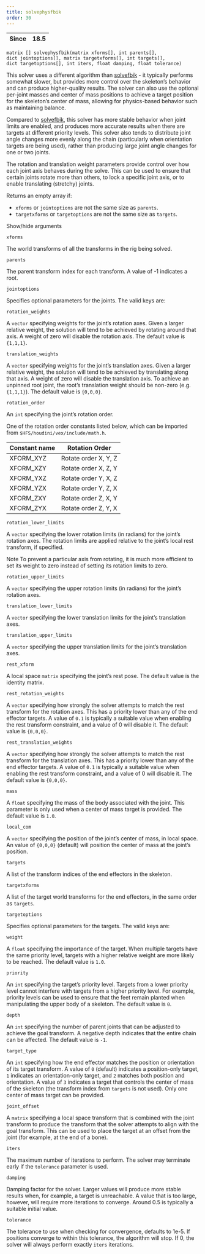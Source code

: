 ```yaml
---
title: solvephysfbik
order: 30
---
```

| Since | 18.5 |
| --- | --- |

`matrix [] solvephysfbik(matrix xforms[], int parents[], dict jointoptions[], matrix targetxforms[], int targets[], dict targetoptions[], int iters, float damping, float tolerance)`

This solver uses a different algorithm than [solvefbik](solvefbik.html "Applies a full-body inverse kinematics algorithm to a skeleton.") - it typically performs somewhat slower, but provides more control over the skeleton’s behavior and can produce higher-quality results.
The solver can also use the optional per-joint masses and center of mass positions to achieve a target position for the skeleton’s center of mass, allowing for physics-based behavior such as maintaining balance.

Compared to [solvefbik](solvefbik.html "Applies a full-body inverse kinematics algorithm to a skeleton."), this solver has more stable behavior when joint limits are enabled, and produces more accurate results when there are targets at different priority levels.
This solver also tends to distribute joint angle changes more evenly along the chain (particularly when orientation targets are being used), rather than producing large joint angle changes for one or two joints.

The rotation and translation weight parameters provide control over how each joint axis behaves during the solve. This can be used to ensure that certain joints rotate more than others, to lock a specific joint axis, or to enable translating (stretchy) joints.

Returns an empty array if:

- `xforms` or `jointoptions` are not the same size as `parents`.
- `targetxforms` or `targetoptions` are not the same size as `targets`.

Show/hide arguments

`xforms`

The world transforms of all the transforms in the rig being solved.

`parents`

The parent transform index for each transform. A value of -1 indicates a root.

`jointoptions`

Specifies optional parameters for the joints. The valid keys are:

`rotation_weights`

A `vector` specifying weights for the joint’s rotation axes.
Given a larger relative weight, the solution will tend to be achieved by rotating around that axis.
A weight of zero will disable the rotation axis.
The default value is `{1,1,1}`.

`translation_weights`

A `vector` specifying weights for the joint’s translation axes.
Given a larger relative weight, the solution will tend to be achieved by translating along that axis.
A weight of zero will disable the translation axis.
To achieve an unpinned root joint, the root’s translation weight should be non-zero (e.g. `{1,1,1}`).
The default value is `{0,0,0}`.

`rotation_order`

An `int` specifying the joint’s rotation order.

One of the rotation order constants listed below, which can be imported from `$HFS/houdini/vex/include/math.h`.

| Constant name | Rotation Order |
| --- | --- |
| XFORM_XYZ | Rotate order X, Y, Z |
| XFORM_XZY | Rotate order X, Z, Y |
| XFORM_YXZ | Rotate order Y, X, Z |
| XFORM_YZX | Rotate order Y, Z, X |
| XFORM_ZXY | Rotate order Z, X, Y |
| XFORM_ZYX | Rotate order Z, Y, X |

`rotation_lower_limits`

A `vector` specifying the lower rotation limits (in radians) for the joint’s rotation axes.
The rotation limits are applied relative to the joint’s local rest transform, if specified.

Note
To prevent a particular axis from rotating, it is much more efficient to set its weight to zero instead of setting its rotation limits to zero.

`rotation_upper_limits`

A `vector` specifying the upper rotation limits (in radians) for the joint’s rotation axes.

`translation_lower_limits`

A `vector` specifying the lower translation limits for the joint’s translation axes.

`translation_upper_limits`

A `vector` specifying the upper translation limits for the joint’s translation axes.

`rest_xform`

A local space `matrix` specifying the joint’s rest pose.
The default value is the identity matrix.

`rest_rotation_weights`

A `vector` specifying how strongly the solver attempts to match the rest transform for the rotation axes.
This has a priority lower than any of the end effector targets.
A value of `0.1` is typically a suitable value when enabling the rest transform constraint, and a value of 0 will disable it.
The default value is `{0,0,0}`.

`rest_translation_weights`

A `vector` specifying how strongly the solver attempts to match the rest transform for the translation axes.
This has a priority lower than any of the end effector targets.
A value of `0.1` is typically a suitable value when enabling the rest transform constraint, and a value of 0 will disable it.
The default value is `{0,0,0}`.

`mass`

A `float` specifying the mass of the body associated with the joint.
This parameter is only used when a center of mass target is provided.
The default value is `1.0`.

`local_com`

A `vector` specifying the position of the joint’s center of mass, in local space.
An value of `{0,0,0}` (default) will position the center of mass at the joint’s position.

`targets`

A list of the transform indices of the end effectors in the skeleton.

`targetxforms`

A list of the target world transforms for the end effectors, in the same order as `targets`.

`targetoptions`

Specifies optional parameters for the targets. The valid keys are:

`weight`

A `float` specifying the importance of the target.
When multiple targets have the same priority level, targets with a higher relative weight are more likely to be reached.
The default value is `1.0`.

`priority`

An `int` specifying the target’s priority level.
Targets from a lower priority level cannot interfere with targets from a higher priority level.
For example, priority levels can be used to ensure that the feet remain planted when manipulating the upper body of a skeleton.
The default value is `0`.

`depth`

An `int` specifying the number of parent joints that can be adjusted to achieve the goal transform.
A negative depth indicates that the entire chain can be affected.
The default value is `-1`.

`target_type`

An `int` specifying how the end effector matches the position or orientation of its target transform.
A value of `0` (default) indicates a position-only target, `1` indicates an orientation-only target, and `2` matches both position and orientation.
A value of `3` indicates a target that controls the center of mass of the skeleton (the transform index from `targets` is not used).
Only one center of mass target can be provided.

`joint_offset`

A `matrix` specifying a local space transform that is combined with the joint transform to produce the transform that the solver attempts to align with the goal transform.
This can be used to place the target at an offset from the joint (for example, at the end of a bone).

`iters`

The maximum number of iterations to perform.
The solver may terminate early if the `tolerance` parameter is used.

`damping`

Damping factor for the solver.
Larger values will produce more stable results when, for example, a target is unreachable.
A value that is too large, however, will require more iterations to converge.
Around 0.5 is typically a suitable initial value.

`tolerance`

The tolerance to use when checking for convergence, defaults to 1e-5.
If positions converge to within this tolerance, the algorithm will stop.
If 0, the solver will always perform exactly `iters` iterations.
